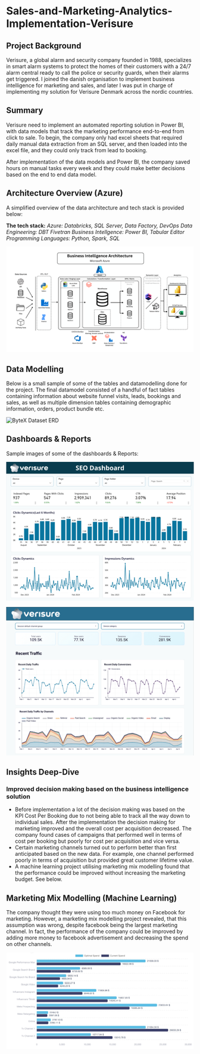 # Sales-and-Marketing-Analytics-Implementation-Verisure
## Project Background

Verisure, a global alarm and security company founded in 1988, specializes in smart alarm systems to protect the homes of their customers with a 24/7 alarm central ready to call the police or security guards, when their alarms get triggered. I joined the danish organisation to implement business intelligence for marketing and sales, and later I was put in charge of implementing my solution for Verisure Denmark across the nordic countries.

## Summary

Verisure need to implement an automated reporting solution in Power BI, with data models that track the marketing performance end-to-end from click to sale. To begin, the company only had excel sheets that required daily manual data extraction from an SQL server, and then loaded into the excel file, and they could only track from lead to booking. 

After implementation of the data models and Power BI, the company saved hours on manual tasks every week and they could make better decisions based on the end to end data model. 

## Architecture Overview (Azure)

A simplified overview of the data architecture and tech stack is provided below:

**The tech stack:**
*Azure: Databricks, SQL Server, Data Factory, DevOps*
*Data Engineering: DBT* *Fivetran*
*Business Intellgence: Power BI, Tabular Editor*
*Programming Languages: Python, Spark, SQL*

![Azure Architecture](https://raw.githubusercontent.com/AndreasWatts/Portfolio/refs/heads/main/Data-Architecture/Azure%20Business%20Intelligence%20Architecture.png)

## Data Modelling

Below is a small sample of some of the tables and datamodelling done for the project. The final datamodel consisted of a handful of fact tables containing information about website funnel visits, leads, bookings and sales, as well as multiple dimension tables containing demographic information, orders, product bundle etc.

![ByteX Dataset ERD](https://images.spr.so/cdn-cgi/imagedelivery/j42No7y-dcokJuNgXeA0ig/c26311fc-39cf-492f-b1cc-2a7632d7eb15/ecommerce_ERD/w=3840,quality=90,fit=scale-down)

## Dashboards & Reports

Sample images of some of the dashboards & Reports:

![enter image description here](https://github.com/AndreasWatts/Sales-and-Marketing-Analytics-Implementation-Verisure/blob/main/Image%203%20Verisure.png?raw=true)

![enter image description here](https://github.com/AndreasWatts/Sales-and-Marketing-Analytics-Implementation-Verisure/blob/main/Image%201%20Verisure.png?raw=true)

## Insights Deep-Dive

### Improved decision making based on the business intelligence solution

-   Before implementation a lot of the decision making was based on the KPI Cost Per Booking due to not being able to track all the way down to individual sales. After the implementation the decision making for marketing improved and the overall cost per acquisition decreased. The company found cases of campaigns that performed well in terms of cost per booking but poorly for cost per acquisition and vice versa.
-   Certain marketing channels turned out to perform better than first anticipated based on the new data. For example, one channel performed poorly in terms of acquisition but provided great customer lifetime value.
- A machine learning project utilising marketing mix modelling found that the performance could be improved without increasing the marketing budget. See below.

## Marketing Mix Modelling (Machine Learning)

The company thought they were using too much money on Facebook for marketing. However, a marketing mix modelling project revealed, that this assumption was wrong, despite facebook being the largest marketing channel. In fact, the performance of the company could be improved by adding more money to facebook advertisement and decreasing the spend on other channels.

![enter image description here](https://github.com/AndreasWatts/Sales-and-Marketing-Analytics-Implementation-Verisure/blob/main/MMM2.jpg?raw=true)
